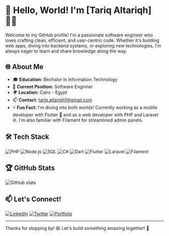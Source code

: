 
# 👋 Hello, World! I'm [Tariq Altariqh] 👨‍💻

Welcome to my GitHub profile! I'm a passionate software engineer who loves crafting clean, efficient, and user-centric code. Whether it's building web apps, diving into backend systems, or exploring new technologies, I'm always eager to learn and share knowledge along the way.

## 🌐 About Me

- 🎓 **Education:** Bechalor in Information Technology
- 🏢 **Current Position:** Software Enginner
- 🌍 **Location:** Cairo - Egypt
- 📫 **Contact:** tariq.altariqh1@gmail.com
- ⚡ **Fun Fact:** I'm diving into both worlds! Currently working as a mobile developer with Flutter 📱 and as a web developer with PHP and Laravel 🌐. I'm also familiar with Filament for streamlined admin panels.

## 🛠 Tech Stack

![PHP](https://img.shields.io/badge/PHP-777BB4?style=for-the-badge&logo=php&logoColor=white)
![Node.js](https://img.shields.io/badge/Node.js-339933?style=for-the-badge&logo=node.js&logoColor=white)
![SQL](https://img.shields.io/badge/SQL-003B57?style=for-the-badge&logo=sql&logoColor=white)
![C#](https://img.shields.io/badge/C%23-239120?style=for-the-badge&logo=c-sharp&logoColor=white)
![Dart](https://img.shields.io/badge/Dart-0175C2?style=for-the-badge&logo=dart&logoColor=white)
![Flutter](https://img.shields.io/badge/Flutter-02569B?style=for-the-badge&logo=flutter&logoColor=white)
![Laravel](https://img.shields.io/badge/Laravel-FF2D20?style=for-the-badge&logo=laravel&logoColor=white)
![Filament](https://img.shields.io/badge/Filament-FF2D20?style=for-the-badge&logo=laravel&logoColor=white)

<!---
## 🚀 What I’m Working On

- 🔭 **Current Project:** [Describe a project you’re currently working on, like "Building a full-stack web application"]
- 🌱 **Learning Goals:** Currently diving deeper into [Technology you're learning, e.g., "Machine Learning"]!
- 📘 **Open Source:** Always open to collaborating on open-source projects that can make a positive impact!
--->
## 🏆 GitHub Stats

![GitHub stats](https://github-readme-stats.vercel.app/api?username=altariqah&show_icons=true&theme=radical)

## 📫 Let's Connect!

[![LinkedIn](https://img.shields.io/badge/LinkedIn-0077B5?style=for-the-badge&logo=linkedin&logoColor=white)](https://www.linkedin.com/in/tariq-altariqh/)
[![Twitter](https://img.shields.io/badge/Twitter-1DA1F2?style=for-the-badge&logo=twitter&logoColor=white)](https://twitter.com/altariqh1)
[![Portfolio](https://img.shields.io/badge/Portfolio-000000?style=for-the-badge&logo=About.me&logoColor=white)](https://altariqh.com)

---

Thanks for stopping by! 😄 Let's build something amazing together! 🚀
<!---
altariqah/altariqah is a ✨ special ✨ repository because its `README.md` (this file) appears on your GitHub profile.
You can click the Preview link to take a look at your changes.
--->
